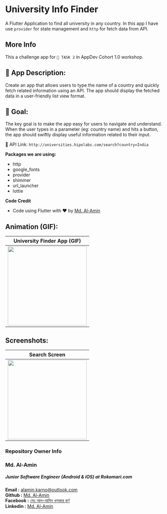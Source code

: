 # University Info Finder

A Flutter Application to find all university in any country. In this app I have use `provider` for state management and `http` for fetch data from API.

## More Info

This a challenge app for `📝 TASK 2` in AppDev Cohort 1.0 workshop.

## 📱 App Description:
Create an app that allows users to type the name of a country and quickly fetch related information using an API. The app should display the fetched data in a user-friendly list view format.

## 🎯 Goal:
The key goal is to make the app easy for users to navigate and understand. When the user types in a parameter (eg: country name) and hits a button, the app should swiftly display useful information related to their input.


🔗 API Link: `http://universities.hipolabs.com/search?country=India`

**Packages we are using:**

- http
- google_fonts
- provider
- shimmer
- url_launcher
- lottie

**Code Credit**

- Code using Flutter with ❤️ by [Md. Al-Amin](https://github.com/alamin-karno)

## Animation (GIF):
| University Finder App (GIF) |
|:---------------------------:|
|  <img src="#" width="250">  |

## Screenshots:
|       Search Screen       |
|:-------------------------:|
| <img src="#" width="250"> |

### Repository Owner Info

### Md. Al-Amin
##### Junior Software Engineer (Android & iOS) at Rokomari.com

__Email :__ [ alamin.karno@outlook.com ](mailto:alamin.karno@outlook.com) \
__Github :__ [Md. Al-Amin](https://github.com/alamin-karno) \
__Facebook :__ [মোঃ আল-আমিন খন্দকার কর্ণ](https://facebook.com/alamin.kanro) \
__Linkedin :__ [Md. Al-Amin](https://www.linkedin.com/in/alaminkarno/)
